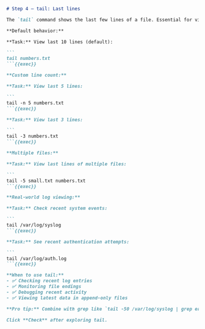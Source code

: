 ````markdown
# Step 4 — tail: Last lines

The `tail` command shows the last few lines of a file. Essential for viewing recent log entries!

**Default behavior:**

**Task:** View last 10 lines (default):

```
tail numbers.txt
```{{exec}}

**Custom line count:**

**Task:** View last 5 lines:

```
tail -n 5 numbers.txt
```{{exec}}

**Task:** View last 3 lines:

```
tail -3 numbers.txt
```{{exec}}

**Multiple files:**

**Task:** View last lines of multiple files:

```
tail -5 small.txt numbers.txt
```{{exec}}

**Real-world log viewing:**

**Task:** Check recent system events:

```
tail /var/log/syslog
```{{exec}}

**Task:** See recent authentication attempts:

```
tail /var/log/auth.log
```{{exec}}

**When to use tail:**
- ✅ Checking recent log entries
- ✅ Monitoring file endings
- ✅ Debugging recent activity
- ✅ Viewing latest data in append-only files

**Pro tip:** Combine with grep like `tail -50 /var/log/syslog | grep error` to find recent errors!

Click **Check** after exploring tail.
````



